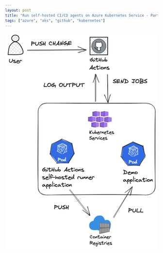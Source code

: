 ```yaml
---
layout: post
title: "Run self-hosted CI/CD agents on Azure Kubernetes Service - Part 3 - GitHub Actions"
tags: ["azure", "aks", "github", "kubernetes"]
---
```


![Diagram](/assets/post6/github-diagram.png)